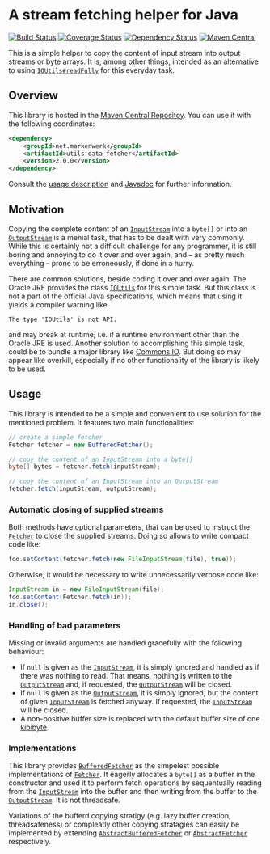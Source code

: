 # A stream fetching helper for Java

[![Build Status](https://travis-ci.org/markenwerk/java-utils-data-fetcher.svg?branch=master)](https://travis-ci.org/markenwerk/java-utils-data-fetcher)
[![Coverage Status](https://coveralls.io/repos/markenwerk/java-utils-data-fetcher/badge.svg?branch=master&service=github)](https://coveralls.io/github/markenwerk/java-utils-data-fetcher?branch=master)
[![Dependency Status](https://www.versioneye.com/user/projects/562bcca036d0ab00160013f7/badge.svg)](https://www.versioneye.com/user/projects/562bcca036d0ab00160013f7)
[![Maven Central](https://maven-badges.herokuapp.com/maven-central/net.markenwerk/utils-data-fetcher/badge.svg)](https://maven-badges.herokuapp.com/maven-central/net.markenwerk/utils-data-fetcher)

This is a simple helper to copy the content of input stream into output streams or byte arrays. It is, among other things, intended as an alternative to using [`IOUtils#readFully`](http://grepcode.com/file/repository.grepcode.com/java/root/jdk/openjdk/7u40-b43/sun/misc/IOUtils.java#IOUtils.readFully%28java.io.InputStream%2Cint%2Cboolean%29) for this everyday task.

## Overview

This library is hosted in the [Maven Central Repositoy](http://search.maven.org/#artifactdetails|net.markenwerk|utils-data-fetcher|2.0.0|jar). You can use it with the following coordinates:

```xml
<dependency>
	<groupId>net.markenwerk</groupId>
	<artifactId>utils-data-fetcher</artifactId>
	<version>2.0.0</version>
</dependency>
```

Consult the [usage description](#usage) and [Javadoc](http://markenwerk.github.io/java-utils-data-fetcher/javadoc/2.0.0/index.html) for further information.

## Motivation

Copying the complete content of an [`InputStream`][InputStream] into a `byte[]` or into an [`OutputStream`][OutputStream] is a menial task, that has to be dealt with very commonly. While this is certainly not a difficult challenge for any programmer, it is still boring and annoying to do it over and over again, and – as pretty much everything – prone to be erroneously, if done in a hurry.

There are common solutions, beside coding it over and over again. The Oracle JRE provides the class [`IOUtils`](http://grepcode.com/file/repository.grepcode.com/java/root/jdk/openjdk/7u40-b43/sun/misc/IOUtils.java) for this simple task. But this class is not a part of the official Java specifications, which means that using it yields a compiler warning like

```
The type 'IOUtils' is not API.
```

and may break at runtime; i.e. if a runtime environment other than the Oracle JRE is used. Another solution to accomplishing this simple task, could be to bundle a major library like [Commons IO](http://commons.apache.org/proper/commons-io/). But doing so may appear like overkill, especially if no other functionality of the library is likely to be used.


## Usage

This library is intended to be a simple and convenient to use solution for the mentioned problem. It features two main functionalities:

```java
// create a simple fetcher
Fetcher fetcher = new BufferedFetcher();

// copy the content of an InputStream into a byte[]
byte[] bytes = fetcher.fetch(inputStream);

// copy the content of an InputStream into an OutputStream
fetcher.fetch(inputStream, outputStream);
```

### Automatic closing of supplied streams

Both methods have optional parameters, that can be used to instruct the [`Fetcher`][Fetcher] to close the supplied streams. Doing so allows to write compact code like:

```java
foo.setContent(fetcher.fetch(new FileInputStream(file), true));
```

Otherwise, it would be necessary to write unnecessarily verbose code like:

```java
InputStream in = new FileInputStream(file);
foo.setContent(Fetcher.fetch(in));
in.close();
```

### Handling of bad parameters

Missing or invalid arguments are handled gracefully with the following behaviour:

 - If `null` is given as the [`InputStream`][InputStream], it is simply ignored and handled as if there was nothing to read. That means, nothing is written to the [`OutputStream`][OutputStream] and, if requested, the [`OutputStream`][OutputStream] will be closed. 
 - If `null` is given as the [`OutputStream`][OutputStream], it is simply ignored, but the content of given [`InputStream`][InputStream] is fetched anyway. If requested, the [`InputStream`][InputStream] will be closed. 
 - A non-positive buffer size is replaced with the default buffer size of one [kibibyte](https://en.wikipedia.org/wiki/Kibibyte).
 
### Implementations
 
This library provides [`BufferedFetcher`][BufferedFetcher] as the simpelest possible implementations of [`Fetcher`][Fetcher]. It eagerly allocates a `byte[]` as a buffer in the constructor and used it to perform fetch operations by sequentually reading from the [`InputStream`][InputStream] into the buffer and then writing from the buffer to the [`OutputStream`][OutputStream]. It is not threadsafe.

Variations of the bufferd copying stratigy (e.g. lazy buffer creation, threadsafeness) or compleatly other copying stratagies can easily be implemented by extending [`AbstractBufferedFetcher`][AbstractBufferedFetcher] or [`AbstractFetcher`][AbstractFetcher] respectively.
 
[AbstractBufferedFetcher]: http://static.javadoc.io/net.markenwerk/utils-data-fetcher/2.0.0/index.html?net/markenwerk/utils/data/fetcher/AbstractBufferedFetcher.html
[AbstractFetcher]: http://static.javadoc.io/net.markenwerk/utils-data-fetcher/2.0.0/index.html?net/markenwerk/utils/data/fetcher/AbstractFetcher.html
[BufferedFetcher]: http://static.javadoc.io/net.markenwerk/utils-data-fetcher/2.0.0/index.html?net/markenwerk/utils/data/fetcher/BufferedFetcher.html
[Fetcher]: http://static.javadoc.io/net.markenwerk/utils-data-fetcher/2.0.0/index.html?net/markenwerk/utils/data/fetcher/Fetcher.html

[InputStream]: http://docs.oracle.com/javase/6/docs/api/index.html?java/io/InputStream.html
[OutputStream]: http://docs.oracle.com/javase/6/docs/api/index.html?java/io/OutputStream.html
